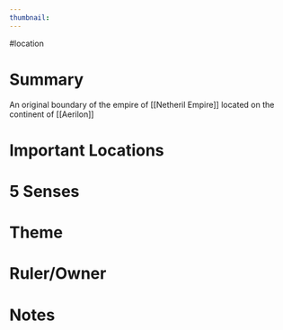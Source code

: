 ```yaml
---
thumbnail:
---
```

#location
# Summary
An original boundary of the empire of [[Netheril Empire]] located on the continent of [[Aerilon]]

# Important Locations
# 5 Senses
# Theme
# Ruler/Owner
# Notes
